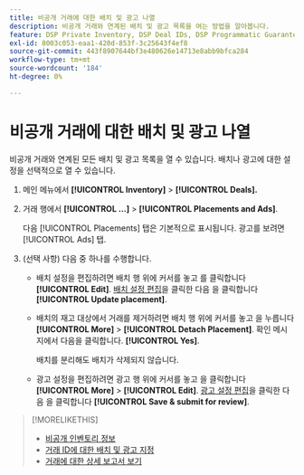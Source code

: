 ```yaml
---
title: 비공개 거래에 대한 배치 및 광고 나열
description: 비공개 거래와 연계된 배치 및 광고 목록을 여는 방법을 알아봅니다.
feature: DSP Private Inventory, DSP Deal IDs, DSP Programmatic Guaranteed Deals
exl-id: 8003c053-eaa1-420d-853f-3c25643f4ef8
source-git-commit: 443f8907644bf3e480626e14713e8abb9bfca284
workflow-type: tm+mt
source-wordcount: '184'
ht-degree: 0%

---
```


# 비공개 거래에 대한 배치 및 광고 나열

비공개 거래와 연계된 모든 배치 및 광고 목록을 열 수 있습니다. 배치나 광고에 대한 설정을 선택적으로 열 수 있습니다.

1. 메인 메뉴에서 **[!UICONTROL Inventory]** > **[!UICONTROL Deals].**

1. 거래 행에서  **[!UICONTROL ...]** > **[!UICONTROL Placements and Ads]**.

   다음 [!UICONTROL Placements] 탭은 기본적으로 표시됩니다. 광고를 보려면 [!UICONTROL Ads] 탭.

1. (선택 사항) 다음 중 하나를 수행합니다.

   * 배치 설정을 편집하려면 배치 행 위에 커서를 놓고 를 클릭합니다 **[!UICONTROL Edit]**. [배치 설정 편집](/help/dsp/campaign-management/placements/placement-settings.md)을 클릭한 다음 을 클릭합니다 **[!UICONTROL Update placement]**.

   * 배치의 재고 대상에서 거래를 제거하려면 배치 행 위에 커서를 놓고 을 누릅니다 **[!UICONTROL More]** > **[!UICONTROL Detach Placement]**. 확인 메시지에서 다음을 클릭합니다. **[!UICONTROL Yes]**.

      배치를 분리해도 배치가 삭제되지 않습니다.

   * 광고 설정을 편집하려면 광고 행 위에 커서를 놓고 을 클릭합니다 **[!UICONTROL More]** > **[!UICONTROL Edit]**. [광고 설정 편집](/help/dsp/campaign-management/ads/ad-edit.md)을 클릭한 다음 을 클릭합니다 **[!UICONTROL Save & submit for review]**.

>[!MORELIKETHIS]
>
>* [비공개 인벤토리 정보](private-inventory-about.md)
>* [거래 ID에 대한 배치 및 광고 지정](deal-id-attach-placements.md)
>* [거래에 대한 상세 보고서 보기](deal-view-report.md)

